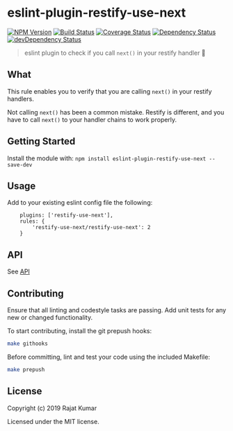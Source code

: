 # eslint-plugin-restify-use-next

[![NPM Version](https://img.shields.io/npm/v/eslint-plugin-restify-use-next.svg)](https://npmjs.org/package/eslint-plugin-restify-use-next)
[![Build Status](https://travis-ci.org/rajatkumar/eslint-plugin-restify-use-next.svg?branch=master)](https://travis-ci.org/rajatkumar/eslint-plugin-restify-use-next)
[![Coverage Status](https://coveralls.io/repos/github/rajatkumar/eslint-plugin-restify-use-next/badge.svg?branch=master)](https://coveralls.io/github/rajatkumar/eslint-plugin-restify-use-next?branch=master)
[![Dependency Status](https://david-dm.org/rajatkumar/eslint-plugin-restify-use-next.svg)](https://david-dm.org/rajatkumar/eslint-plugin-restify-use-next)
[![devDependency Status](https://david-dm.org/rajatkumar/eslint-plugin-restify-use-next/dev-status.svg)](https://david-dm.org/rajatkumar/eslint-plugin-restify-use-next#info=devDependencies)

> eslint plugin to check if you call `next()` in your restify handler 🎉

## What

This rule enables you to verify that you are calling `next()` in your restify handlers.

Not calling `next()` has been a common mistake. Restify is different, and you have to call `next()` to your handler chains to work properly.

## Getting Started

Install the module with: `npm install eslint-plugin-restify-use-next --save-dev`

## Usage

Add to your existing eslint config file the following:

```
    plugins: ['restify-use-next'],
    rules: {
        'restify-use-next/restify-use-next': 2
    }
```

## API

See [API](/api.md)

## Contributing

Ensure that all linting and codestyle tasks are passing. Add unit tests for any
new or changed functionality.

To start contributing, install the git prepush hooks:

```sh
make githooks
```

Before committing, lint and test your code using the included Makefile:

```sh
make prepush
```

## License

Copyright (c) 2019 Rajat Kumar

Licensed under the MIT license.
